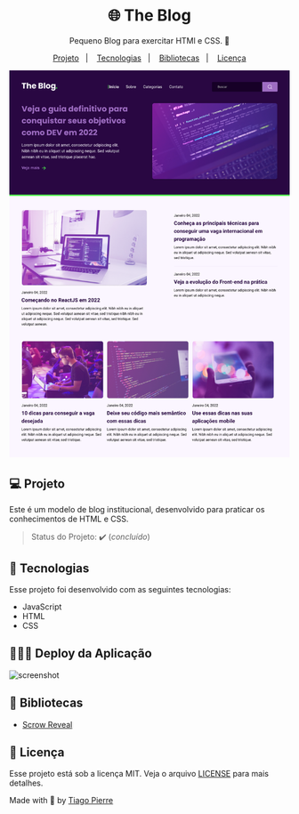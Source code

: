 <h1 align="center">🌐 The Blog</h1>
<p align="center">Pequeno Blog para exercitar HTMl e CSS. 🚀</p>

<p align="center">
  <a href="#-projeto">Projeto</a>&nbsp;&nbsp;&nbsp;|&nbsp;&nbsp;&nbsp;
  <a href="#-tecnologias">Tecnologias</a>&nbsp;&nbsp;&nbsp;|&nbsp;&nbsp;&nbsp;
  <a href="#-deploy-da-aplicação">Bibliotecas</a>&nbsp;&nbsp;&nbsp;|&nbsp;&nbsp;&nbsp;
  <a href="#-licença">Licença</a>
</p>


<img src="https://github.com/tiago-pierre-dotcodingbr/the-blog/blob/main/assets/screencapture-127-0-0-1-5500-index-html-2022-09-15-14_42_57.png?raw=true" alt="screenshot"/>



## 💻 Projeto

Este é um modelo de blog institucional, desenvolvido para praticar os conhecimentos de HTML e CSS.
> Status do Projeto: :heavy_check_mark: (_concluído_)


## 🚀 Tecnologias

Esse projeto foi desenvolvido com as seguintes tecnologias:

- JavaScript
- HTML
- CSS

## 👨🏻‍💻 Deploy da Aplicação

<img src="https://github.com/tiagopierre/landing-page-rachi/blob/main/assets/screen/Grava%C3%A7%C3%A3o%20de%20Tela%202022-04-26%20%C3%A0s%2016.18.32.gif?raw=true" alt="screenshot"/>

## 📁 Bibliotecas

- [Scrow Reveal](https://scrollrevealjs.org/) 

## 📝 Licença

Esse projeto está sob a licença MIT. Veja o arquivo [LICENSE](.github/LICENSE.md) para mais detalhes.


Made with
💜 by <a href="https://github.com/tiagopierre" target="_blank">Tiago Pierre</a>
